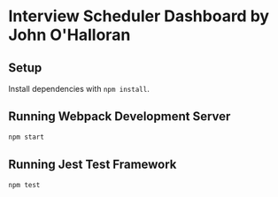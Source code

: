 # Interview Scheduler Dashboard by John O'Halloran

## Setup

Install dependencies with `npm install`.

## Running Webpack Development Server

```sh
npm start
```

## Running Jest Test Framework

```sh
npm test
```
